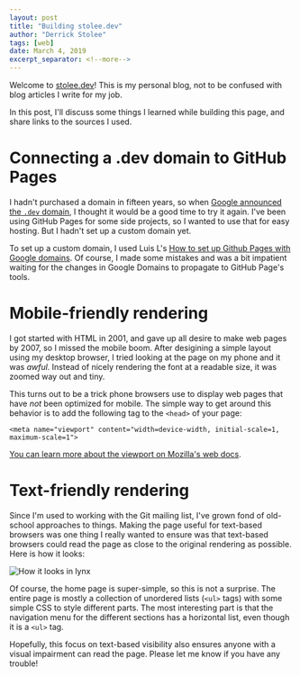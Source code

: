 ```yaml
---
layout: post
title: "Building stolee.dev"
author: "Derrick Stolee"
tags: [web]
date: March 4, 2019
excerpt_separator: <!--more-->
---
```


Welcome to [stolee.dev](https://stolee.dev)! This is my
personal blog, not to be confused with blog articles I
write for my job.

In this post, I'll discuss some things I learned while
building this page, and share links to the sources I
used.

<!--more-->

# Connecting a .dev domain to GitHub Pages

I hadn't purchased a domain in fifteen years, so when
[Google announced the `.dev` domain](https://www.blog.google/technology/developers/hello-dev/),
I thought it would be a good time to try it again. I've
been using GitHub Pages for some side projects, so I
wanted to use that for easy hosting. But I hadn't set
up a custom domain yet.

To set up a custom domain, I used Luis L's
[How to set up Github Pages with Google domains](https://medium.com/@Tnylnc/tnylnc-how-to-set-up-github-pages-with-google-domains-83bd5a4fbc5c).
Of course, I made some mistakes and was a bit impatient
waiting for the changes in Google Domains to propagate
to GitHub Page's tools.

# Mobile-friendly rendering

I got started with HTML in 2001, and gave up all desire
to make web pages by 2007, so I missed the mobile boom.
After desigining a simple layout using my desktop browser,
I tried looking at the page on my phone and it was _awful_.
Instead of nicely rendering the font at a readable size, it
was zoomed way out and tiny.

This turns out to be a trick phone browsers use to display
web pages that have _not_ been optimized for mobile. The
simple way to get around this behavior is to add the
following tag to the `<head>` of your page:

```
<meta name="viewport" content="width=device-width, initial-scale=1, maximum-scale=1">
```

[You can learn more about the viewport on Mozilla's web docs](https://developer.mozilla.org/en-US/docs/Mozilla/Mobile/Viewport_meta_tag).

# Text-friendly rendering

Since I'm used to working with the Git mailing list,
I've grown fond of old-school approaches to things.
Making the page useful for text-based browsers was
one thing I really wanted to ensure was that
text-based browsers could read the page as close to
the original rendering as possible. Here is how it
looks:

![How it looks in lynx](https://stolee.dev/img/text-render.png)

Of course, the home page is super-simple, so this is
not a surprise. The entire page is mostly a collection
of unordered lists (`<ul>` tags) with some simple CSS
to style different parts. The most interesting part is
that the navigation menu for the different sections has
a horizontal list, even though it is a `<ul>` tag.

Hopefully, this focus on text-based visibility also
ensures anyone with a visual impairment can read the page.
Please let me know if you have any trouble!